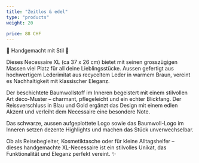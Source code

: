 ```yaml
---
title: "Zeitlos & edel"
type: "products"
weight: 20

price: 88 CHF
---
```


🤎 Handgemacht mit Stil 🤎

Dieses Necessaire XL (ca 37 x 26 cm) bietet mit seinen grosszügigen Massen viel Platz für all deine Lieblingsstücke. Aussen gefertigt aus hochwertigem Lederimitat aus recyceltem Leder in warmem Braun, vereint es Nachhaltigkeit mit klassischer Eleganz.

Der beschichtete Baumwollstoff im Inneren begeistert mit einem stilvollen Art déco-Muster – charmant, pflegeleicht und ein echter Blickfang. Der Reissverschluss in Blau und Gold ergänzt das Design mit einem edlen Akzent und verleiht dem Necessaire eine besondere Note.

Das schwarze, aussen aufgeplottete Logo sowie das Baumwoll-Logo im Inneren setzen dezente Highlights und machen das Stück unverwechselbar.

Ob als Reisebegleiter, Kosmetiktasche oder für kleine Alltagshelfer –  
dieses handgemachte XL-Necessaire ist ein stilvolles Unikat, das Funktionalität und Eleganz perfekt vereint. ✨